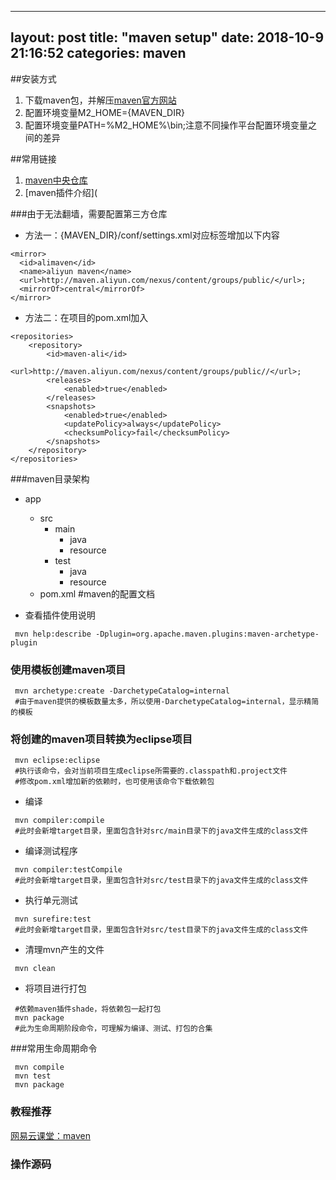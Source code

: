 
---
layout: post
title: "maven setup"
date:   2018-10-9 21:16:52
categories: maven
---

##安装方式
1. 下载maven包，并解压[maven官方网站](http://maven.apache.org/download.cgi)
2. 配置环境变量M2_HOME={MAVEN_DIR}
3. 配置环境变量PATH=%M2_HOME%\bin;注意不同操作平台配置环境变量之间的差异

##常用链接
1. [maven中央仓库](http://repo.maven.apache.org/maven2/)
2. [maven插件介绍](

###由于无法翻墙，需要配置第三方仓库
* 方法一：{MAVEN_DIR}/conf/settings.xml对应标签增加以下内容

```linux
<mirror>  
  <id>alimaven</id>  
  <name>aliyun maven</name>  
  <url>http://maven.aliyun.com/nexus/content/groups/public/</url>;  
  <mirrorOf>central</mirrorOf>          
</mirror>
```
* 方法二：在项目的pom.xml加入

```linux
<repositories>  
    <repository>  
        <id>maven-ali</id>  
        <url>http://maven.aliyun.com/nexus/content/groups/public//</url>;  
        <releases>  
            <enabled>true</enabled>  
        </releases>  
        <snapshots>  
            <enabled>true</enabled>  
            <updatePolicy>always</updatePolicy>  
            <checksumPolicy>fail</checksumPolicy>  
        </snapshots>  
    </repository>  
</repositories>
```


###maven目录架构
* app
    * src
        * main
            * java
            * resource
        * test
            * java
            * resource
    * pom.xml #maven的配置文档

* 查看插件使用说明

```linux
 mvn help:describe -Dplugin=org.apache.maven.plugins:maven-archetype-plugin
```
### 使用模板创建maven项目

```linux
 mvn archetype:create -DarchetypeCatalog=internal
 #由于maven提供的模板数量太多，所以使用-DarchetypeCatalog=internal，显示精简的模板
```
### 将创建的maven项目转换为eclipse项目

```linux
 mvn eclipse:eclipse
 #执行该命令，会对当前项目生成eclipse所需要的.classpath和.project文件
 #修改pom.xml增加新的依赖时，也可使用该命令下载依赖包
```

* 编译

```linux
 mvn compiler:compile
 #此时会新增target目录，里面包含针对src/main目录下的java文件生成的class文件
```
* 编译测试程序

```linux
 mvn compiler:testCompile
 #此时会新增target目录，里面包含针对src/test目录下的java文件生成的class文件
```
* 执行单元测试

```linux
 mvn surefire:test
 #此时会新增target目录，里面包含针对src/test目录下的java文件生成的class文件
```
* 清理mvn产生的文件

```linux
 mvn clean
```
* 将项目进行打包

```linux
 #依赖maven插件shade，将依赖包一起打包
 mvn package
 #此为生命周期阶段命令，可理解为编译、测试、打包的合集
```

###常用生命周期命令

```linux
 mvn compile
 mvn test
 mvn package
```

### 教程推荐
[网易云课堂：maven](https://study.163.com/course/courseMain.htm?courseId=1003456010)

### 操作源码
